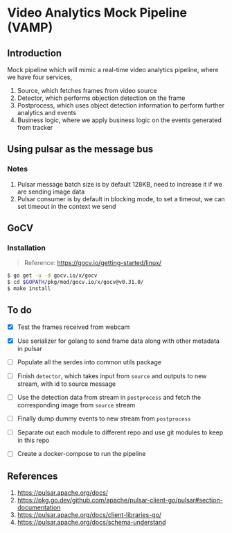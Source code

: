 # Video Analytics Mock Pipeline (VAMP)

## Introduction
Mock pipeline which will mimic a real-time video analytics pipeline, where we have four services,
1. Source, which fetches frames from video source
2. Detector, which performs objection detection on the frame
3. Postprocess, which uses object detection information to perform further analytics and events
4. Business logic, where we apply business logic on the events generated from tracker


## Using pulsar as the message bus

### Notes

1. Pulsar message batch size is by default 128KB, need to increase it if we are sending image data
1. Pulsar consumer is by default in blocking mode, to set a timeout, we can set timeout in the context we send


## GoCV

### Installation

> Reference: https://gocv.io/getting-started/linux/

```bash
$ go get -u -d gocv.io/x/gocv
$ cd $GOPATH/pkg/mod/gocv.io/x/gocv@v0.31.0/
$ make install
```


## To do

- [x] Test the frames received from webcam
- [x] Use serializer for golang to send frame data along with other metadata in pulsar
- [ ] Populate all the serdes into common utils package
- [ ] Finish `detector`, which takes input from `source` and outputs to new stream, with id to source message
- [ ] Use the detection data from stream in `postprocess` and fetch the corresponding image from `source` stream
- [ ] Finally dump dummy events to new stream from `postprocess`
- [ ] Separate out each module to different repo and use git modules to keep in this repo
- [ ] Create a docker-compose to run the pipeline


## References

1. https://pulsar.apache.org/docs/
1. https://pkg.go.dev/github.com/apache/pulsar-client-go/pulsar#section-documentation
1. https://pulsar.apache.org/docs/client-libraries-go/
1. https://pulsar.apache.org/docs/schema-understand
